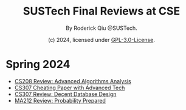<div align="center">

# SUSTech Final Reviews at CSE

By Roderick Qiu @SUSTech.

(c) 2024, licensed under [GPL-3.0-License](https://github.com/RoderickQiu/SUSTech_CSE_Projects?tab=GPL-3.0-1-ov-file).

</div>

# Spring 2024

- [CS208 Review: Advanced Algorithms Analysis](https://tqbu476j64t.feishu.cn/docx/TTmndlTg3o6tDhxkBolcNq0mndf?from=from_copylink)
- [CS307 Cheating Paper with Advanced Tech](https://github.com/RoderickQiu/SUSTech_CSE_Final_Reviews/tree/main/CS307-Files)
- [CS307 Review: Decent Database Design](https://tqbu476j64t.feishu.cn/docx/VAD6dV6WcolqISxuMHPc0a0QnGf?from=from_copylink)
- [MA212 Review: Probability Prepared](https://github.com/RoderickQiu/SUSTech_CSE_Final_Reviews/tree/main/MA212-Files)

